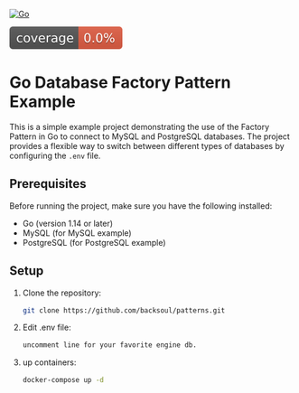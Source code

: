 [![Go](https://github.com/backsoul/patterns/actions/workflows/go.yml/badge.svg?branch=master)](https://github.com/backsoul/patterns/actions/workflows/go.yml)

![Coverage](https://github.com/backsoul/patterns/blob/master/badge.svg)

# Go Database Factory Pattern Example

This is a simple example project demonstrating the use of the Factory Pattern in Go to connect to MySQL and PostgreSQL databases. The project provides a flexible way to switch between different types of databases by configuring the `.env` file.

## Prerequisites

Before running the project, make sure you have the following installed:

- Go (version 1.14 or later)
- MySQL (for MySQL example)
- PostgreSQL (for PostgreSQL example)

## Setup

1. Clone the repository:

   ```bash
   git clone https://github.com/backsoul/patterns.git
   ```

2. Edit .env file:

   ```bash
   uncomment line for your favorite engine db.
   ```

3. up containers:

   ```bash
   docker-compose up -d
   ```
